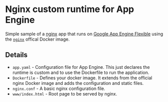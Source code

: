 # Nginx custom runtime for App Engine

Simple sample of a [nginx](http://nginx.org/) app that runs on [Google App Engine Flexible](https://cloud.google.com/appengine) using the [`nginx`](https://hub.docker.com/_/nginx/) offical Docker image.

## Details

+ `app.yaml` - Configuration file for App Engine. This just declares the runtime is custom and to use the Dockerfile to run the application.
+ `Dockerfile` - Defines your docker image. It extends from the official nginx Docker image and adds the configuration and static files.
+ `nginx.conf` - A basic nginx configuration file.
+ `www/index.html` - Root page to be served by nginx.
